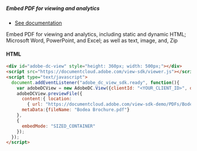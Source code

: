 <TextBlock slots="heading, buttons, text" theme="dark" hasCodeBlock className="bgBlue showMobileView"/>

##### Embed PDF for viewing and analytics

- [See documentation](/document-services/docs/overview/pdf-embed-api/)

Embed PDF for viewing and analytics, including static and dynamic HTML; Microsoft Word, PowerPoint, and Excel; as well as text, image, and, Zip



<CodeBlock slots="heading, code" repeat="1" languages="html" />

#### HTML

```html
<div id="adobe-dc-view" style="height: 360px; width: 500px;"></div>
<script src="https://documentcloud.adobe.com/view-sdk/viewer.js"></script>
<script type="text/javascript">
  document.addEventListener("adobe_dc_view_sdk.ready", function(){
    var adobeDCView = new AdobeDC.View({clientId: "<YOUR_CLIENT_ID>", divId: "adobe-dc-view"});
    adobeDCView.previewFile({
      content:{ location:
        { url: "https://documentcloud.adobe.com/view-sdk-demo/PDFs/Bodea%20Brochure.pdf"}},
      metaData:{fileName: "Bodea Brochure.pdf"}
    },
    {
      embedMode: "SIZED_CONTAINER"
    });
  });
</script>
```